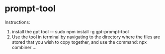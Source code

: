 # prompt-tool

Instructions:
1. install the gpt tool  --  sudo npm install -g gpt-prompt-tool
2. Use the tool in terminal by navigating to the directory where the files are stored that you wish to copy together, and use the command:
npx combiner <file1> <file2> <file3> ...

